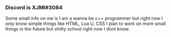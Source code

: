 ### Discord is XJMI#3084
Some small info on me is I am a wanna be c++ programmer but right now I  only know simple things like HTML, Lua U, CSS I plan to work on more small things in the future but shitty school right now I dont know.
<!--
**XJMI/XJMI** is a ✨ _special_ ✨ repository because its `README.md` (this file) appears on your GitHub profile.
